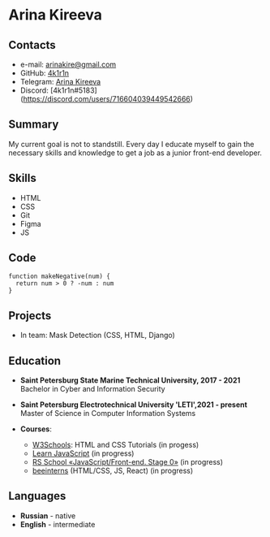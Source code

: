 
# Arina Kireeva

## Contacts
* e-mail: arinakire@gmail.com
* GitHub: [4k1r1n](https://github.com/4k1r1n)
* Telegram: [Arina Kireeva](https://t.me/frbhby)
* Discord: [4k1r1n#5183] (https://discord.com/users/716604039449542666)

## Summary
My current goal is not to standstill. Every day I educate myself to gain the necessary skills and knowledge to get a job as a junior front-end developer. 

## Skills
* HTML
* CSS
* Git
* Figma
* JS

## Code
```
function makeNegative(num) {
  return num > 0 ? -num : num
}
```
## Projects
* In team: Mask Detection (CSS, HTML, Django) 

## Education
* __Saint Petersburg State Marine Technical University, 2017 - 2021__  
Bachelor in Cyber and Information Security
* __Saint Petersburg Electrotechnical University 'LETI',2021 - present__  
Master of Science in Computer Information Systems

* __Courses__:
     + [W3Schools](https://www.w3schools.com/): HTML and CSS Tutorials (in progess)
     + [Learn JavaScript](https://learn.javascript.ru/) (in progress)
     + [RS School «JavaScript/Front-end. Stage 0»](https://rs.school/js/) (in progress)
     + [beeinterns](https://beeline-interns.ru/) \(HTML/CSS, JS, React) (in progress)

## Languages
* __Russian__ - native
* __English__ - intermediate